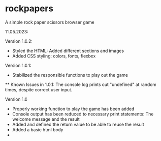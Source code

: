 # rockpapers
A simple rock paper scissors browser game

11.05.2023: 

Version 1.0.2: 

- Styled the HTML: Added different sections and images 
- Added CSS styling: colors, fonts, flexbox 

Version 1.0.1: 

- Stabilized the responsible functions to play out the game 

** Known Issues in 1.0.1: 
The console log prints out "undefined" at random times, despite correct user input. 

Version 1.0 

- Properly working function to play the game has been added 
- Console output has been reduced to necessary print statements: The welcome message and the result 
- Added and defined the return value to be able to reuse the result 
- Added a basic html body 
- 
